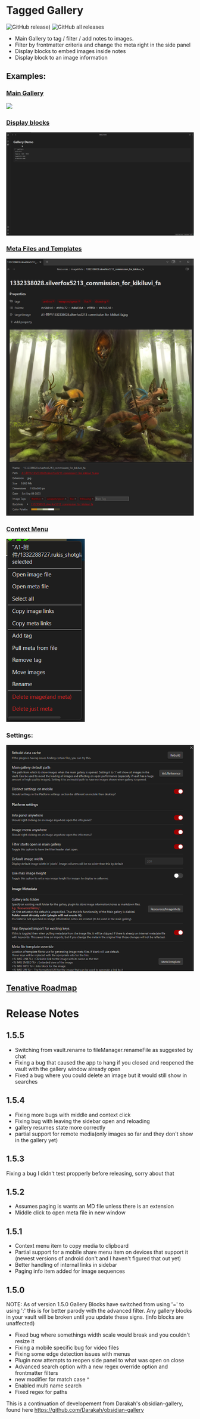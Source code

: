 # Tagged Gallery
![GitHub release)](https://img.shields.io/github/v/release/TomNCatz/obsidian-gallery)
![GitHub all releases](https://img.shields.io/github/downloads/TomNCatz/obsidian-gallery/total)

- Main Gallery to tag / filter / add notes to images.
- Filter by frontmatter criteria and change the meta right in the side panel
- Display blocks to embed images inside notes
- Display block to an image information

## Examples:

### [Main Gallery](https://github.com/TomNCatz/obsidian-gallery/blob/main/docs/README_MainGallery.md)
![](docs/images/Example_main_gallery.gif)

### [Display blocks](https://github.com/TomNCatz/obsidian-gallery/blob/main/docs/README_DisplayBlocks.md)
![](docs/images/Example_Display_Block.gif)

### [Meta Files and Templates](https://github.com/TomNCatz/obsidian-gallery/blob/main/docs/README_MetaFiles.md)
![](docs/images/MetaFile.png)

### [Context Menu](https://github.com/TomNCatz/obsidian-gallery/blob/main/docs/README_ContextMenu.md)
![](docs/images/ContextMenu.png)

### Settings:
![](docs/images/Gallery_Settings.png)

## [Tenative Roadmap](https://github.com/TomNCatz/obsidian-gallery/blob/main/docs/README_Roadmap.md)

# Release Notes
## 1.5.5
 - Switching from vault.rename to fileManager.renameFile as suggested by chat
 - Fixing a bug that caused the app to hang if you closed and reopened the vault with the gallery window already open
 - Fixed a bug where you could delete an image but it would still show in searches

## 1.5.4
 - Fixing more bugs with middle and context click
 - Fixing bug with leaving the sidebar open and reloading
 - gallery resumes state more correctly
 - partial support for remote media(only images so far and they don't show in the gallery yet)

## 1.5.3
Fixing a bug I didn't test propperly before releasing, sorry about that

## 1.5.2
 - Assumes paging is wants an MD file unless there is an extension
 - Middle click to open meta file in new window

## 1.5.1
 - Context menu item to copy media to clipboard
 - Partial support for a mobile share menu item on devices that support it (newest versions of android don't and I haven't figured that out yet)
 - Better handling of internal links in sidebar
 - Paging info item added for image sequences

## 1.5.0
NOTE: As of version 1.5.0 Gallery Blocks have switched from using '=' to using ':' this is for better parody with the advanced filter. Any gallery blocks in your vault will be broken until you update these signs. (info blocks are unaffected)
 - Fixed bug where somethings width scale would break and you couldn't resize it
 - Fixing a mobile specific bug for video files
 - Fixing some edge detection issues with menus
 - Plugin now attempts to reopen side panel to what was open on close
 - Advanced search option with a new regex override option and frontmatter filters
 - new modifier for match case ^
 - Enabled multi name search
 - Fixed regex for paths


This is a continuation of developement from Darakah's obsidian-gallery, found here https://github.com/Darakah/obsidian-gallery
